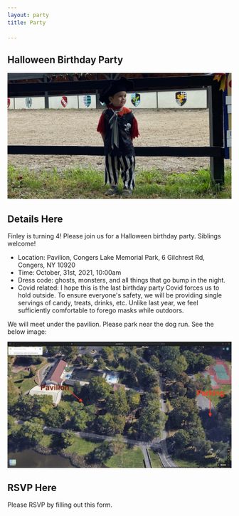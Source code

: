 ```yaml
---
layout: party
title: Party

--- 
```


## Halloween Birthday Party

![image](pirate.jpeg)

## Details Here
Finley is turning 4! Please join us for a Halloween birthday party. Siblings welcome!

+ Location: Pavilion, Congers Lake Memorial Park, 6 Gilchrest Rd, Congers, NY 10920
+ Time: October, 31st, 2021, 10:00am
+ Dress code: ghosts, monsters, and all things that go bump in the night. 
+ Covid related: I hope this is the last birthday party Covid forces us to hold outside. To ensure everyone's safety, we will be providing single servings of candy, treats, drinks, etc. Unlike last year, we feel sufficiently comfortable to forego masks while outdoors. 

We will meet under the pavilion. Please park near the dog run. See the below image: 

![image](pavilion.jpeg) 


## RSVP Here

Please RSVP by filling out this form. 

